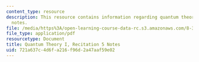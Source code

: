 ```yaml
---
content_type: resource
description: This resource contains information regarding quantum theory I, recitation
  notes.
file: /media/https%3A/open-learning-course-data-rc.s3.amazonaws.com/8-321-quantum-theory-i-fall-2017/721a637c4d6fa216f96d2a47aaf59e02_MIT8_321F17_Rec5.pdf
file_type: application/pdf
resourcetype: Document
title: Quantum Theory I, Recitation 5 Notes
uid: 721a637c-4d6f-a216-f96d-2a47aaf59e02
---
```

